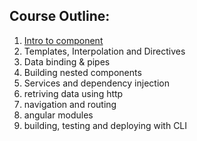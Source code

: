 ## Course Outline:

1. [Intro to component](./1.%20Introductions%20-%20components/)
2. Templates, Interpolation and Directives
3. Data binding & pipes
4. Building nested components
5. Services and dependency injection
6. retriving data using http
7. navigation and routing
8. angular modules
9. building, testing and deploying with CLI